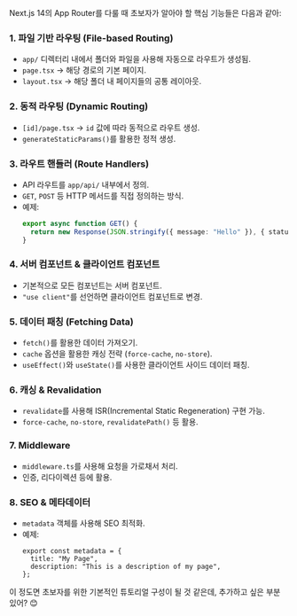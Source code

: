 Next.js 14의 App Router를 다룰 때 초보자가 알아야 할 핵심 기능들은 다음과 같아:

### 1. **파일 기반 라우팅 (File-based Routing)**
   - `app/` 디렉터리 내에서 폴더와 파일을 사용해 자동으로 라우트가 생성됨.
   - `page.tsx` → 해당 경로의 기본 페이지.
   - `layout.tsx` → 해당 폴더 내 페이지들의 공통 레이아웃.

### 2. **동적 라우팅 (Dynamic Routing)**
   - `[id]/page.tsx` → `id` 값에 따라 동적으로 라우트 생성.
   - `generateStaticParams()`를 활용한 정적 생성.

### 3. **라우트 핸들러 (Route Handlers)**
   - API 라우트를 `app/api/` 내부에서 정의.
   - `GET`, `POST` 등 HTTP 메서드를 직접 정의하는 방식.
   - 예제:
     ```ts
     export async function GET() {
       return new Response(JSON.stringify({ message: "Hello" }), { status: 200 });
     }
     ```

### 4. **서버 컴포넌트 & 클라이언트 컴포넌트**
   - 기본적으로 모든 컴포넌트는 서버 컴포넌트.
   - `"use client"`를 선언하면 클라이언트 컴포넌트로 변경.

### 5. **데이터 패칭 (Fetching Data)**
   - `fetch()`를 활용한 데이터 가져오기.
   - `cache` 옵션을 활용한 캐싱 전략 (`force-cache`, `no-store`).
   - `useEffect()`와 `useState()`를 사용한 클라이언트 사이드 데이터 패칭.

### 6. **캐싱 & Revalidation**
   - `revalidate`를 사용해 ISR(Incremental Static Regeneration) 구현 가능.
   - `force-cache`, `no-store`, `revalidatePath()` 등 활용.

### 7. **Middleware**
   - `middleware.ts`를 사용해 요청을 가로채서 처리.
   - 인증, 리다이렉션 등에 활용.

### 8. **SEO & 메타데이터**
   - `metadata` 객체를 사용해 SEO 최적화.
   - 예제:
     ```tsx
     export const metadata = {
       title: "My Page",
       description: "This is a description of my page",
     };
     ```

이 정도면 초보자를 위한 기본적인 튜토리얼 구성이 될 것 같은데, 추가하고 싶은 부분 있어? 😊